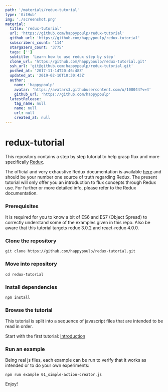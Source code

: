 ```yaml
---
path: '/materials/redux-tutorial'
type: 'GitHub'
img: './screenshot.png'
material:
  title: 'redux-tutorial'
  url: 'https://github.com/happypoulp/redux-tutorial'
  github_url: 'https://github.com/happypoulp/redux-tutorial'
  subscribers_count: '114'
  stargazers_count: '3775'
  tags: ['']
  subtitle: 'Learn how to use redux step by step'
  clone_url: 'https://github.com/happypoulp/redux-tutorial.git'
  ssh_url: 'git@github.com:happypoulp/redux-tutorial.git'
  pushed_at: '2017-11-14T20:46:48Z'
  updated_at: '2019-02-10T10:30:43Z'
  author:
    name: 'happypoulp'
    avatar: 'https://avatars3.githubusercontent.com/u/100044?v=4'
    github_url: 'https://github.com/happypoulp'
  latestRelease:
    tag_name: null
    name: null
    url: null
    created_at: null
---
```

redux-tutorial
=========================

This repository contains a step by step tutorial to help grasp flux and more specifically [Redux](https://github.com/reactjs/redux).

The official and very exhaustive Redux documentation is available [here](http://redux.js.org/) and should be your number one source of truth regarding Redux. The present tutorial will only offer you an introduction to flux concepts through Redux use. For further or more detailed info, please refer to the Redux documentation.

### Prerequisites
It is required for you to know a bit of ES6 and ES7 (Object Spread) to correctly understand some of the examples given in this repo. Also be aware that this tutorial targets redux 3.0.2 and react-redux 4.0.0.

### Clone the repository
`git clone https://github.com/happypoulp/redux-tutorial.git`

### Move into repository
`cd redux-tutorial`

### Install dependencies
`npm install`

### Browse the tutorial

This tutorial is split into a sequence of javascript files that are intended to be read in order. 

Start with the first tutorial: [Introduction](00_introduction.js)

### Run an example

Being real js files, each example can be run to verify that it works as intended or to do your own experiments:

`npm run example 01_simple-action-creator.js`

Enjoy!
